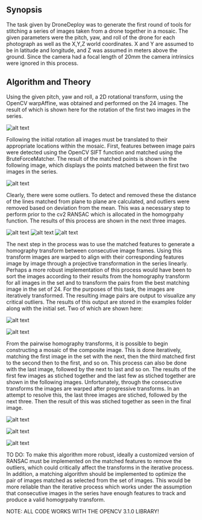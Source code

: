 ## Synopsis
The task given by DroneDeploy was to generate the first round of tools for stitching a series of images taken from a drone together in a mosaic. The given parameters were the pitch, yaw, and roll of the drone for each photograph as well as the X,Y,Z world coordinates. X and Y are assumed to be in latitude and longitude, and Z was assumed in meters above the ground. Since the camera had a focal length of 20mm the camera intrinsics were ignored in this process. 

## Algorithm and Theory

Using the given pitch, yaw and roll, a 2D rotational transform, using the OpenCV warpAffine, was obtained and performed on the 24 images. The result of which is shown here for the rotation of the first two images in the series.

![alt text](results/initial_rotation_firsttwo.png "Rotation")

Following the initial rotation all images must be translated to their appropriate locations within the mosaic. First, features between image pairs were detected using the OpenCV SIFT function and matched using the BruteForceMatcher. The result of the matched points is shown in the following image, which displays the points matched between the first two images in the series.

![alt text](results/features_matched.png "SIFT")

Clearly, there were some outliers. To detect and removed these the distance of the lines matched from plane to plane are calculated, and outliers were removed based on deviation from the mean. This was a necessary step to perform prior to the cv2 RANSAC which is allocated in the homogrpahy function. The results of this process are shown in the next three images.

![alt text](results/features_corrected.png "SIFT")
![alt text](results/features_corrected2.png "SIFT")
![alt text](results/features_corrected3.png "SIFT")

The next step in the process was to use the matched features to generate a homography transform between consecutive image frames. Using this transform images are warped to align with their corresponding features image by image through a projective transformation in the series linearly. Perhaps a more robust implementation of this process would have been to sort the images according to their results from the homography transform for all images in the set and to transform the pairs from the best matching image in the set of 24. For the purposes of this task, the images are iteratively transformed. The resulting image pairs are output to visualize any critical outliers. The results of this output are stored in the examples folder along with the initial set. Two of which are shown here:

![alt text](homography/twopairs0.png "Homography1")

![alt text](homography/twopairs15.png "Homography2")

From the pairwise homography transforms, it is possible to begin constructing a mosaic of the composite image. This is done iteratively, matching the first image in the set with the next, then the third matched first to the second then to the first, and so on. This process can also be done with the last image, followed by the next to last and so on. The results of the first few images as stiched together and the last few as stiched together are shown in the following images. Unfortunately, through the consecutive transforms the images are warped after progressive transforms. In an attempt to resolve this, the last three images are stiched, followed by the next three. Then the result of this was stiched together as seen in the final image.

![alt text](results/first_four.png "Stitched1")

![alt text](results/upto19.png "Stitched2")

![alt text](results/23to18map.png "Stitched3")


TO DO: To make this algorithm more robust, ideally a customized version of RANSAC must be implemented on the matched features to remove the outliers, which could critically affect the transforms in the iterative process. In addition, a matching algorithm should be implemented to optimize the pair of images matched as selected from the set of images. This would be more reliable than the iterative process which works under the assumption that consecutive images in the series have enough features to track and produce a valid homogrpahy transform.

NOTE: ALL CODE WORKS WITH THE OPENCV 3.1.0 LIBRARY!



